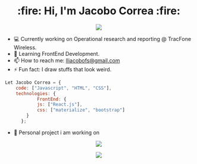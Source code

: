 <h1 align="center"> :fire: Hi, I'm Jacobo Correa :fire: </h1>
<p align="center">
<img  src="https://user-images.githubusercontent.com/45574618/100775532-6627d500-33d1-11eb-88a6-0b41dbfc84a5.png">
</p>

- :computer: Currently working on Operational research and reporting @ TracFone Wireless.
- 🌱 Learning FrontEnd Development.
- 📫 How to reach me: lliacobofs@gmail.com
- ⚡ Fun fact: I draw stuffs that look weird.

```javascript
Let Jacobo Correa = {
    code: ["Javascript", "HTML", "CSS"],
    technologies: {
            FrontEnd: {
            js: ["React.js"],
            css: ["materialize", "bootstrap"]
        }
      };
```

- :mega: Personal project i am working on </br>
<p align="center"> <img src="https://user-images.githubusercontent.com/45574618/100776815-05010100-33d3-11eb-9ad8-488b28877f7e.gif"></p>

 <p align="center"><img src="https://github-readme-stats.vercel.app/api?username=programarnos"</p>
